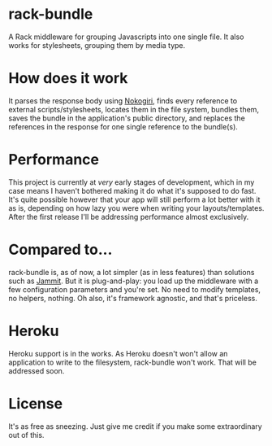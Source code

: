 # rack-bundle

A Rack middleware for grouping Javascripts into one single file. It also works for stylesheets, grouping them by media type.

# How does it work

It parses the response body using [Nokogiri](http://nokogiri.org/), finds every reference to external scripts/stylesheets, locates
them in the file system, bundles them, saves the bundle in the application's public directory, and replaces the references in the
response for one single reference to the bundle(s).

# Performance

This project is currently at *very* early stages of development, which in my case means I haven't bothered making it do what it's
supposed to do fast. It's quite possible however that your app will still perform a lot better with it as is, depending on how 
lazy you were when writing your layouts/templates. After the first release I'll be addressing performance almost exclusively.

# Compared to...

rack-bundle is, as of now, a lot simpler (as in less features) than solutions such as [Jammit](http://documentcloud.github.com/jammit/).
But it is plug-and-play: you load up the middleware with a few configuration parameters and you're set. No need to modify templates, no
helpers, nothing. Oh also, it's framework agnostic, and that's priceless.

# Heroku

Heroku support is in the works. As Heroku doesn't won't allow an application to write to the filesystem, rack-bundle won't work.
That will be addressed soon.

# License

It's as free as sneezing. Just give me credit if you make some extraordinary out of this.